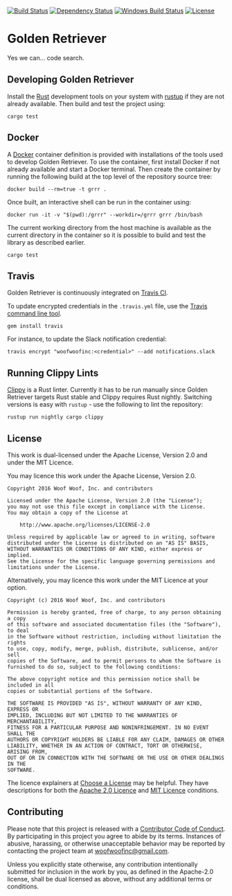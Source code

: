 [![Build Status](https://travis-ci.org/woofwoofinc/golden_retriever.svg?branch=master)](https://travis-ci.org/woofwoofinc/golden_retriever)
[![Dependency Status](https://dependencyci.com/github/woofwoofinc/golden_retriever/badge)](https://dependencyci.com/github/woofwoofinc/golden_retriever)
[![Windows Build Status](https://ci.appveyor.com/api/projects/status/iel04o3riadomnsa/branch/master?svg=true)](https://ci.appveyor.com/project/passy/golden_retriever)
[![License](https://img.shields.io/badge/license-Apache--2.0%20OR%20MIT-blue.svg)](https://github.com/woofwoofinc/golden_retriever#license)


Golden Retriever
================
Yes we can... code search.


Developing Golden Retriever
---------------------------
Install the [Rust] development tools on your system with [rustup] if they are
not already available. Then build and test the project using:

    cargo test

[Rust]: https://www.rust-lang.org
[rustup]: https://www.rustup.rs


Docker
------
A [Docker] container definition is provided with installations of the tools
used to develop Golden Retriever. To use the container, first install Docker if
not already available and start a Docker terminal. Then create the container by
running the following build at the top level of the repository source tree:

    docker build --rm=true -t grrr .

[Docker]: http://docker.io

Once built, an interactive shell can be run in the container using:

    docker run -it -v "$(pwd):/grrr" --workdir=/grrr grrr /bin/bash

The current working directory from the host machine is available as the current
directory in the container so it is possible to build and test the library as
described earlier.

    cargo test


Travis
------
Golden Retriever is continuously integrated on [Travis CI].

To update encrypted credentials in the `.travis.yml` file, use the
[Travis command line tool].

    gem install travis

For instance, to update the Slack notification credential:

    travis encrypt "woofwoofinc:<credential>" --add notifications.slack

[Travis CI]: https://travis-ci.org
[Travis command line tool]: https://docs.travis-ci.com/user/encryption-keys


Running Clippy Lints
--------------------
[Clippy] is a Rust linter. Currently it has to be run manually since Golden
Retriever targets Rust stable and Clippy requires Rust nightly. Switching
versions is easy with `rustup` - use the following to lint the repository:

    rustup run nightly cargo clippy

[Clippy]: https://github.com/Manishearth/rust-clippy


License
-------
This work is dual-licensed under the Apache License, Version 2.0 and under the
MIT Licence.

You may licence this work under the Apache License, Version 2.0.

    Copyright 2016 Woof Woof, Inc. and contributors

    Licensed under the Apache License, Version 2.0 (the "License");
    you may not use this file except in compliance with the License.
    You may obtain a copy of the License at

        http://www.apache.org/licenses/LICENSE-2.0

    Unless required by applicable law or agreed to in writing, software
    distributed under the License is distributed on an "AS IS" BASIS,
    WITHOUT WARRANTIES OR CONDITIONS OF ANY KIND, either express or implied.
    See the License for the specific language governing permissions and
    limitations under the License.

Alternatively, you may licence this work under the MIT Licence at your option.

    Copyright (c) 2016 Woof Woof, Inc. and contributors
    
    Permission is hereby granted, free of charge, to any person obtaining a copy
    of this software and associated documentation files (the "Software"), to deal
    in the Software without restriction, including without limitation the rights
    to use, copy, modify, merge, publish, distribute, sublicense, and/or sell
    copies of the Software, and to permit persons to whom the Software is
    furnished to do so, subject to the following conditions:
    
    The above copyright notice and this permission notice shall be included in all
    copies or substantial portions of the Software.
    
    THE SOFTWARE IS PROVIDED "AS IS", WITHOUT WARRANTY OF ANY KIND, EXPRESS OR
    IMPLIED, INCLUDING BUT NOT LIMITED TO THE WARRANTIES OF MERCHANTABILITY,
    FITNESS FOR A PARTICULAR PURPOSE AND NONINFRINGEMENT. IN NO EVENT SHALL THE
    AUTHORS OR COPYRIGHT HOLDERS BE LIABLE FOR ANY CLAIM, DAMAGES OR OTHER
    LIABILITY, WHETHER IN AN ACTION OF CONTRACT, TORT OR OTHERWISE, ARISING FROM,
    OUT OF OR IN CONNECTION WITH THE SOFTWARE OR THE USE OR OTHER DEALINGS IN THE
    SOFTWARE.

The licence explainers at [Choose a License] may be helpful. They have 
descriptions for both the [Apache 2.0 Licence] and [MIT Licence] conditions.

[Choose a License]: http://choosealicense.com
[Apache 2.0 Licence]: http://choosealicense.com/licenses/apache-2.0/
[MIT Licence]: http://choosealicense.com/licenses/mit/


Contributing
------------
Please note that this project is released with a [Contributor Code of Conduct].
By participating in this project you agree to abide by its terms. Instances of 
abusive, harassing, or otherwise unacceptable behavior may be reported by
contacting the project team at woofwoofinc@gmail.com.

[Contributor Code of Conduct]: CODE_OF_CONDUCT.md

Unless you explicitly state otherwise, any contribution intentionally submitted
for inclusion in the work by you, as defined in the Apache-2.0 license, shall be
dual licensed as above, without any additional terms or conditions.
